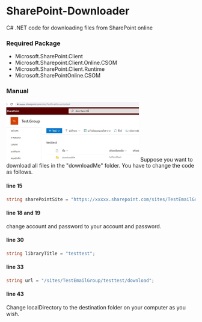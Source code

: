 # SharePoint-Downloader
C# .NET code for downloading files from SharePoint online

### Required Package
- Microsoft.SharePoint.Client
- Microsoft.Sharepoint.Client.Online.CSOM
- Microsoft.SharePoint.Client.Runtime
- Microsoft.SharePointOnline.CSOM

### Manual
<img src="https://github.com/endowp/SharePoint-Downloader/blob/main/image/site_screenshot.jpg" width=70% hight=70%>
Suppose you want to download all files in the "downloadMe" folder.
You have to change the code as follows. 

#### line 15
``` C#
string sharePointSite = "https://xxxxx.sharepoint.com/sites/TestEmailGroup/";
```

#### line 18 and 19 
change account and password to your account and password.

#### line 30
``` C#
string libraryTitle = "testtest";
```

#### line 33 
``` C#
string url = "/sites/TestEmailGroup/testtest/download";
```

#### line 43 
Change localDirectory to the destination folder on your computer as you wish.
